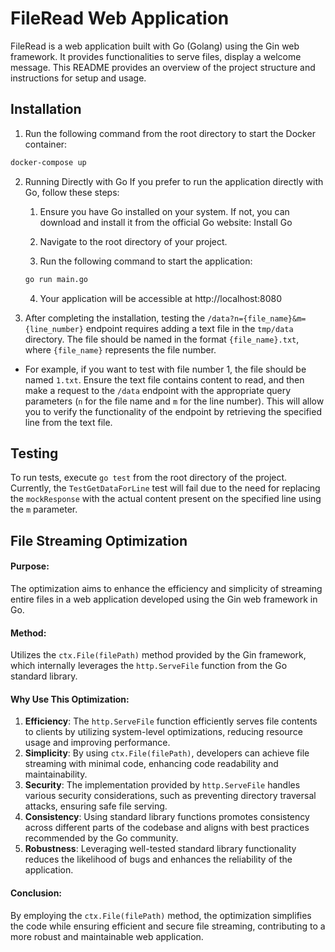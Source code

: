 
# FileRead Web Application
FileRead is a web application built with Go (Golang) using the Gin web framework. It provides functionalities to serve files, display a welcome message. This README provides an overview of the project structure and instructions for setup and usage.


## Installation


1. Run the following command from the root directory to start the Docker container:

```bash
docker-compose up
```


2. Running Directly with Go
If you prefer to run the application directly with Go, follow these steps:

    1. Ensure you have Go installed on your system. If not, you can download and install it from the official Go website: Install Go

    2. Navigate to the root directory of your project.

    3. Run the following command to start the application:

    ```bash 
    go run main.go
    ```

    4. Your application will be accessible at http://localhost:8080

3. After completing the installation, testing the `/data?n={file_name}&m={line_number}` endpoint requires adding a text file in the `tmp/data` directory. The file should be named in the format `{file_name}.txt`, where `{file_name}` represents the file number. 

- For example, if you want to test with file number 1, the file should be named `1.txt`. Ensure the text file contains content to read, and then make a request to the `/data` endpoint with the appropriate query parameters (`n` for the file name and `m` for the line number). This will allow you to verify the functionality of the endpoint by retrieving the specified line from the text file.

## Testing

To run tests, execute `go test` from the root directory of the project. Currently, the `TestGetDataForLine` test will fail due to the need for replacing the `mockResponse` with the actual content present on the specified line using the `m` parameter.

## File Streaming Optimization

#### Purpose:
The optimization aims to enhance the efficiency and simplicity of streaming entire files in a web application developed using the Gin web framework in Go.

#### Method:
Utilizes the `ctx.File(filePath)` method provided by the Gin framework, which internally leverages the `http.ServeFile` function from the Go standard library.

#### Why Use This Optimization:
1. **Efficiency**: The `http.ServeFile` function efficiently serves file contents to clients by utilizing system-level optimizations, reducing resource usage and improving performance.
2. **Simplicity**: By using `ctx.File(filePath)`, developers can achieve file streaming with minimal code, enhancing code readability and maintainability.
3. **Security**: The implementation provided by `http.ServeFile` handles various security considerations, such as preventing directory traversal attacks, ensuring safe file serving.
4. **Consistency**: Using standard library functions promotes consistency across different parts of the codebase and aligns with best practices recommended by the Go community.
5. **Robustness**: Leveraging well-tested standard library functionality reduces the likelihood of bugs and enhances the reliability of the application.

#### Conclusion:
By employing the `ctx.File(filePath)` method, the optimization simplifies the code while ensuring efficient and secure file streaming, contributing to a more robust and maintainable web application.